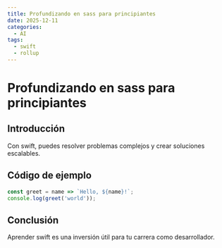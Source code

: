```yaml
---
title: Profundizando en sass para principiantes
date: 2025-12-11
categories:
  - AI
tags:
  - swift
  - rollup
---
```


# Profundizando en sass para principiantes

## Introducción

Con swift, puedes resolver problemas complejos y crear soluciones escalables.

## Código de ejemplo

```javascript
const greet = name => `Hello, ${name}!`;
console.log(greet('world'));
```

## Conclusión

Aprender swift es una inversión útil para tu carrera como desarrollador.